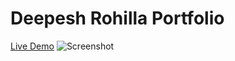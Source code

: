 # Deepesh Rohilla Portfolio
[Live Demo](https://deepesh-portfolio-gj4i.onrender.com/)
![Screenshot](https://github.com/user-attachments/assets/9de8c054-36d4-48b1-ab65-caa1c59b99ac)
